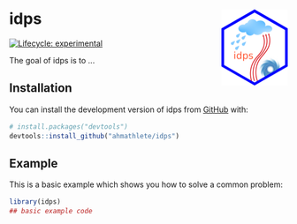 
# idps <img src="man/figures/logo.png" align="right" height="138" />

<!-- badges: start -->
[![Lifecycle: experimental](https://img.shields.io/badge/lifecycle-experimental-orange.svg)](https://lifecycle.r-lib.org/articles/stages.html#experimental)
<!-- badges: end -->

The goal of idps is to ...

## Installation

You can install the development version of idps from [GitHub](https://github.com/) with:

``` r
# install.packages("devtools")
devtools::install_github("ahmathlete/idps")
```

## Example

This is a basic example which shows you how to solve a common problem:

``` r
library(idps)
## basic example code
```

